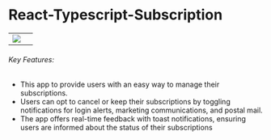 # React-Typescript-Subscription

<table>
  <tr>
    <td><img src="https://github.com/user-attachments/assets/9167fbc1-b650-46c4-bae6-54529794aa6b"><td>
  </tr>
</table>

###### Key Features:

- This app to provide users with an easy way to manage their subscriptions.
- Users can opt to cancel or keep their subscriptions by toggling notifications for login alerts, marketing communications,
  and postal mail.
- The app offers real-time feedback with toast notifications, ensuring users are informed about the status of their subscriptions

